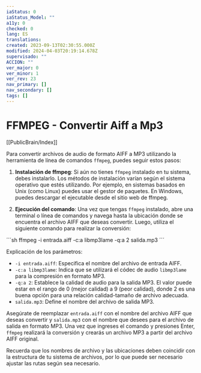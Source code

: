 ```yaml
---
iaStatus: 0
iaStatus_Model: ""
a11y: 0
checked: 0
lang: ES
translations: 
created: 2023-09-13T02:30:55.000Z
modified: 2024-04-03T20:19:14.678Z
supervisado: ""
ACCION: ""
ver_major: 0
ver_minor: 1
ver_rev: 23
nav_primary: []
nav_secondary: []
tags: []
---
```

# FFMPEG - Convertir Aiff a Mp3

[[PublicBrain/Index]]

Para convertir archivos de audio de formato AIFF a MP3 utilizando la herramienta de línea de comandos `ffmpeg`, puedes seguir estos pasos:

1. **Instalación de ffmpeg**: Si aún no tienes `ffmpeg` instalado en tu sistema, debes instalarlo. Los métodos de instalación varían según el sistema operativo que estés utilizando. Por ejemplo, en sistemas basados en Unix (como Linux) puedes usar el gestor de paquetes. En Windows, puedes descargar el ejecutable desde el sitio web de ffmpeg.
    
2. **Ejecución del comando**: Una vez que tengas `ffmpeg` instalado, abre una terminal o línea de comandos y navega hasta la ubicación donde se encuentra el archivo AIFF que deseas convertir. Luego, utiliza el siguiente comando para realizar la conversión:
    

´´´sh
	ffmpeg -i entrada.aiff -c:a libmp3lame -q:a 2 salida.mp3
´´´

Explicación de los parámetros:

- `-i entrada.aiff`: Especifica el nombre del archivo de entrada AIFF.
- `-c:a libmp3lame`: Indica que se utilizará el códec de audio `libmp3lame` para la compresión en formato MP3.
- `-q:a 2`: Establece la calidad de audio para la salida MP3. El valor puede estar en el rango de 0 (mejor calidad) a 9 (peor calidad), donde 2 es una buena opción para una relación calidad-tamaño de archivo adecuada.
- `salida.mp3`: Define el nombre del archivo de salida MP3.

Asegúrate de reemplazar `entrada.aiff` con el nombre del archivo AIFF que deseas convertir y `salida.mp3` con el nombre que desees para el archivo de salida en formato MP3. Una vez que ingreses el comando y presiones Enter, `ffmpeg` realizará la conversión y crearás un archivo MP3 a partir del archivo AIFF original.

Recuerda que los nombres de archivo y las ubicaciones deben coincidir con la estructura de tu sistema de archivos, por lo que puede ser necesario ajustar las rutas según sea necesario.